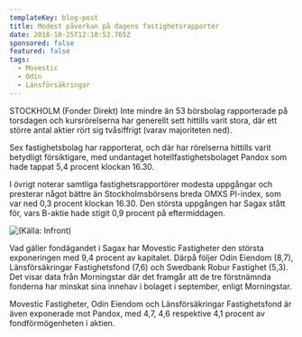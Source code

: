 ```yaml
---
templateKey: blog-post
title: Modest påverkan på dagens fastighetsrapporter
date: 2018-10-25T12:10:53.765Z
sponsored: false
featured: false
tags:
  - Movestic
  - Odin
  - Länsförsäkringar
---
```



STOCKHOLM (Fonder Direkt) Inte mindre än 53 börsbolag rapporterade på torsdagen och kursrörelserna har generellt sett hittills varit stora, där ett större antal aktier rört sig tvåsiffrigt (varav majoriteten ned).

Sex fastighetsbolag har rapporterat, och där har rörelserna hittills varit betydligt försiktigare, med undantaget hotellfastighetsbolaget Pandox som hade tappat 5,4 procent klockan 16.30.

I övrigt noterar samtliga fastighetsrapportörer modesta uppgångar och presterar något bättre än Stockholmsbörsens breda OMXS PI-index, som var ned 0,3 procent klockan 16.30. Den största uppgången har Sagax stått för, vars B-aktie hade stigit 0,9 procent på eftermiddagen.

![(Källa: Infront)](/img/113.png)

Vad gäller fondägandet i Sagax har Movestic Fastigheter den största exponeringen med 9,4 procent av kapitalet. Därpå följer Odin Eiendom (8,7), Länsförsäkringar Fastighetsfond (7,6) och Swedbank Robur Fastighet (5,3). Det visar data från Morningstar där det framgår att de tre förstnämnda fonderna har minskat sina innehav i bolaget i september, enligt Morningstar.

Movestic Fastigheter, Odin Eiendom och Länsförsäkringar Fastighetsfond är även exponerade mot Pandox, med 4,7, 4,6 respektive 4,1 procent av fondförmögenheten i aktien.
